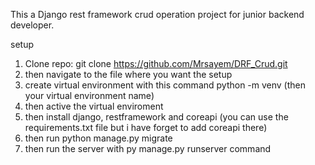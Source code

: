 This a Django rest framework crud operation project for junior backend developer.


setup 

1. Clone repo: git clone https://github.com/Mrsayem/DRF_Crud.git
2. then navigate to the file where you want the setup
3. create virtual environment with this command python -m  venv (then your virtual environment name)
4. then active the virtual enviroment
5. then install django, restframework and coreapi (you can use the requirements.txt file but i have forget to add coreapi there)
6. then run python manage.py migrate
7. then run the server with py manage.py runserver command 
